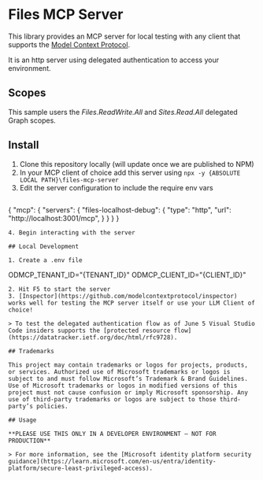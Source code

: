 # Files MCP Server

This library provides an MCP server for local testing with any client that supports the [Model Context Protocol](https://modelcontextprotocol.io/introduction).

It is an http server using delegated authentication to access your environment.

## Scopes

This sample users the *Files.ReadWrite.All* and *Sites.Read.All* delegated Graph scopes.

## Install

1. Clone this repository locally (will update once we are published to NPM)
2. In your MCP client of choice add this server using `npx -y {ABSOLUTE LOCAL PATH}\files-mcp-server`
3. Edit the server configuration to include the require env vars
   ```json
{
    "mcp": {
        "servers": {
            "files-localhost-debug": {
                "type": "http",
                "url": "http://localhost:3001/mcp",
            }
        }
    }
}
   ```
4. Begin interacting with the server

## Local Development

1. Create a .env file

```
ODMCP_TENANT_ID="{TENANT_ID}"
ODMCP_CLIENT_ID="{CLIENT_ID}"
```
2. Hit F5 to start the server
3. [Inspector](https://github.com/modelcontextprotocol/inspector) works well for testing the MCP server itself or use your LLM Client of choice!

> To test the delegated authentication flow as of June 5 Visual Studio Code insiders supports the [protected resource flow](https://datatracker.ietf.org/doc/html/rfc9728).

## Trademarks

This project may contain trademarks or logos for projects, products, or services. Authorized use of Microsoft trademarks or logos is subject to and must follow Microsoft’s Trademark & Brand Guidelines. Use of Microsoft trademarks or logos in modified versions of this project must not cause confusion or imply Microsoft sponsorship. Any use of third-party trademarks or logos are subject to those third-party’s policies.

## Usage

**PLEASE USE THIS ONLY IN A DEVELOPER ENVIRONMENT — NOT FOR PRODUCTION**

> For more information, see the [Microsoft identity platform security guidance](https://learn.microsoft.com/en-us/entra/identity-platform/secure-least-privileged-access).
